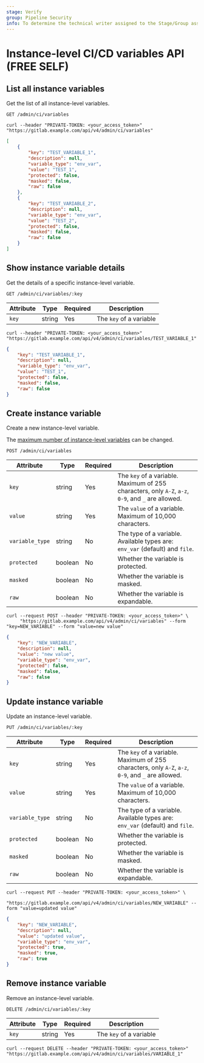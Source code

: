 ```yaml
---
stage: Verify
group: Pipeline Security
info: To determine the technical writer assigned to the Stage/Group associated with this page, see https://handbook.gitlab.com/handbook/product/ux/technical-writing/#assignments
---
```


# Instance-level CI/CD variables API **(FREE SELF)**

## List all instance variables

Get the list of all instance-level variables.

```plaintext
GET /admin/ci/variables
```

```shell
curl --header "PRIVATE-TOKEN: <your_access_token>" "https://gitlab.example.com/api/v4/admin/ci/variables"
```

```json
[
    {
        "key": "TEST_VARIABLE_1",
        "description": null,
        "variable_type": "env_var",
        "value": "TEST_1",
        "protected": false,
        "masked": false,
        "raw": false
    },
    {
        "key": "TEST_VARIABLE_2",
        "description": null,
        "variable_type": "env_var",
        "value": "TEST_2",
        "protected": false,
        "masked": false,
        "raw": false
    }
]
```

## Show instance variable details

Get the details of a specific instance-level variable.

```plaintext
GET /admin/ci/variables/:key
```

| Attribute | Type    | Required | Description |
|-----------|---------|----------|-------------|
| `key`     | string  | Yes      | The `key` of a variable |

```shell
curl --header "PRIVATE-TOKEN: <your_access_token>" "https://gitlab.example.com/api/v4/admin/ci/variables/TEST_VARIABLE_1"
```

```json
{
    "key": "TEST_VARIABLE_1",
    "description": null,
    "variable_type": "env_var",
    "value": "TEST_1",
    "protected": false,
    "masked": false,
    "raw": false
}
```

## Create instance variable

Create a new instance-level variable.

The [maximum number of instance-level variables](../administration/instance_limits.md#number-of-instance-level-variables) can be changed.

```plaintext
POST /admin/ci/variables
```

| Attribute       | Type    | Required | Description |
|-----------------|---------|----------|-------------|
| `key`           | string  | Yes      | The `key` of a variable. Maximum of 255 characters, only `A-Z`, `a-z`, `0-9`, and `_` are allowed. |
| `value`         | string  | Yes      | The `value` of a variable. Maximum of 10,000 characters. |
| `variable_type` | string  | No       | The type of a variable. Available types are: `env_var` (default) and `file`. |
| `protected`     | boolean | No       | Whether the variable is protected. |
| `masked`        | boolean | No       | Whether the variable is masked. |
| `raw`           | boolean | No       | Whether the variable is expandable. |

```shell
curl --request POST --header "PRIVATE-TOKEN: <your_access_token>" \
     "https://gitlab.example.com/api/v4/admin/ci/variables" --form "key=NEW_VARIABLE" --form "value=new value"
```

```json
{
    "key": "NEW_VARIABLE",
    "description": null,
    "value": "new value",
    "variable_type": "env_var",
    "protected": false,
    "masked": false,
    "raw": false
}
```

## Update instance variable

Update an instance-level variable.

```plaintext
PUT /admin/ci/variables/:key
```

| Attribute       | Type    | Required | Description |
|-----------------|---------|----------|-------------|
| `key`           | string  | Yes      | The `key` of a variable. Maximum of 255 characters, only `A-Z`, `a-z`, `0-9`, and `_` are allowed. |
| `value`         | string  | Yes      | The `value` of a variable. Maximum of 10,000 characters. |
| `variable_type` | string  | No       | The type of a variable. Available types are: `env_var` (default) and `file`. |
| `protected`     | boolean | No       | Whether the variable is protected. |
| `masked`        | boolean | No       | Whether the variable is masked. |
| `raw`           | boolean | No       | Whether the variable is expandable. |

```shell
curl --request PUT --header "PRIVATE-TOKEN: <your_access_token>" \
     "https://gitlab.example.com/api/v4/admin/ci/variables/NEW_VARIABLE" --form "value=updated value"
```

```json
{
    "key": "NEW_VARIABLE",
    "description": null,
    "value": "updated value",
    "variable_type": "env_var",
    "protected": true,
    "masked": true,
    "raw": true
}
```

## Remove instance variable

Remove an instance-level variable.

```plaintext
DELETE /admin/ci/variables/:key
```

| Attribute | Type   | Required | Description |
|-----------|--------|----------|-------------|
| `key`     | string | Yes      | The `key` of a variable |

```shell
curl --request DELETE --header "PRIVATE-TOKEN: <your_access_token>" "https://gitlab.example.com/api/v4/admin/ci/variables/VARIABLE_1"
```
